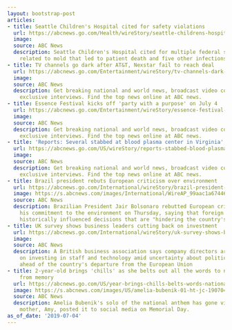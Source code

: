 ```yaml
---
layout: bootstrap-post
articles:
- title: Seattle Children's Hospital cited for safety violations
  url: https://abcnews.go.com/Health/wireStory/seattle-childrens-hospital-cited-safety-violations-64140640
  image: 
  source: ABC News
  description: Seattle Children's Hospital cited for multiple federal safety violations
    related to mold that led to patient death and five other infections
- title: TV channels go dark after AT&T, Nexstar fail to reach deal
  url: https://abcnews.go.com/Entertainment/wireStory/tv-channels-dark-att-nexstar-fail-reach-deal-64140063
  image: 
  source: ABC News
  description: Get breaking national and world news, broadcast video coverage, and
    exclusive interviews. Find the top news online at ABC news.
- title: Essence Festival kicks off 'party with a purpose' on July 4
  url: https://abcnews.go.com/Entertainment/wireStory/essence-festival-kicks-off-party-purpose-july-64140029
  image: 
  source: ABC News
  description: Get breaking national and world news, broadcast video coverage, and
    exclusive interviews. Find the top news online at ABC news.
- title: 'Reports: Several stabbed at blood plasma center in Virginia'
  url: https://abcnews.go.com/US/wireStory/reports-stabbed-blood-plasma-center-virginia-64139962
  image: 
  source: ABC News
  description: Get breaking national and world news, broadcast video coverage, and
    exclusive interviews. Find the top news online at ABC news.
- title: Brazil president rebuts European criticism over environment
  url: https://abcnews.go.com/International/wireStory/brazil-president-rebuts-european-criticism-environment-64139927
  image: https://s.abcnews.com/images/International/WireAP_99aac1a674464669a52af566c3107e1d_16x9_992.jpg
  source: ABC News
  description: Brazilian President Jair Bolsonaro rebutted European criticism over
    his commitment to the environment on Thursday, saying that foreign leaders have
    historically influenced decisions that are "hindering the country's progress."
- title: UK survey shows business leaders cutting back on investment
  url: https://abcnews.go.com/International/wireStory/uk-survey-shows-business-leaders-cutting-back-investment-64139790
  image: 
  source: ABC News
  description: A British business association says company directors are holding back
    on investing in staff and technology amid uncertainty about political changes
    ahead of the country's departure from the European Union
- title: 2-year-old brings 'chills' as she belts out all the words to national anthem
    from memory
  url: https://abcnews.go.com/US/year-brings-chills-belts-words-national-anthem-memory/story?id=64137701
  image: https://s.abcnews.com/images/US/amelia-bubenik-01-ht-jc-190704_hpMain_16x9_992.jpg
  source: ABC News
  description: Amelia Bubenik's solo of the national anthem has gone viral since her
    mother, Amy, posted it to social media on Memorial Day.
as_of_date: '2019-07-04'
---
```


